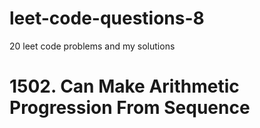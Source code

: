# leet-code-questions-8

20 leet code problems and my solutions

# 1502. Can Make Arithmetic Progression From Sequence
